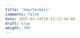 ```yaml
---
title: 'Smartermail'
comments: false
date: 2025-04-19T10:13:13-04:00
draft: true
weight: 300
---
```

